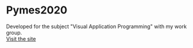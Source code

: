 # Pymes2020
Developed for the subject "Visual Application Programming" with my work group.  
[Visit the site](https://pav-pymes2020.stackblitz.io/inicio)
